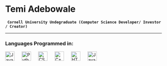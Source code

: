 # Temi Adebowale

**` Cornell University Undegraduate (Computer Science Developer/ Investor / Creator)`**

---

### Languages Programmed in: 


<img align="left" alt="Java" width="30px" style="padding-right:20px;" src="https://www.svgrepo.com/show/184143/java.svg"/>
<img align="left" alt="Python" width="30px" style="padding-right:20px;" src="https://upload.wikimedia.org/wikipedia/commons/thumb/c/c3/Python-logo-notext.svg/1869px-Python-logo-notext.svg.png" />
<img align="left" alt="CSS" width="30px" style="padding-right:20px;" src="https://upload.wikimedia.org/wikipedia/commons/thumb/6/62/CSS3_logo.svg/240px-CSS3_logo.svg.png" />
<img align="left" alt="C++" width="30px" style="padding-right:20px;" src="https://upload.wikimedia.org/wikipedia/commons/thumb/1/18/ISO_C%2B%2B_Logo.svg/1822px-ISO_C%2B%2B_Logo.svg.png" />
<img align="left" alt="HTML" width="30px" style="padding-right:20px;" src="https://cdn.worldvectorlogo.com/logos/html-1.svg" />
<img align="left" alt="JavaScript" width="30px" style="padding-right:10px;" src="https://upload.wikimedia.org/wikipedia/commons/thumb/9/99/Unofficial_JavaScript_logo_2.svg/2048px-Unofficial_JavaScript_logo_2.svg.png" />

